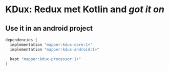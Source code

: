 # KDux: Redux met Kotlin and _got it on_

## Use it in an android project

```groovy
dependencies {
  implementation "mapper:kdux-core:1+"
  implementation "mapper:kdux-android:1+"
  
  kapt "mapper:kdux-processor:1+"
}
```